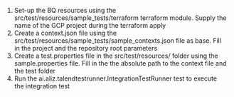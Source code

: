 1. Set-up the BQ resources using the src/test/resources/sample_tests/terraform terraform module. Supply the name of the GCP project during the terraform apply
2. Create a context.json file using the src/test/resources/sample_tests/sample_contexts.json file as base. Fill in the project and the repository root parameters
3. Create a test.properties file in the src/test/resources/ folder using the sample.properties file. Fill in the the absolute path to the context file and the test folder
4. Run the ai.aliz.talendtestrunner.IntegrationTestRunner test to execute the integration test
